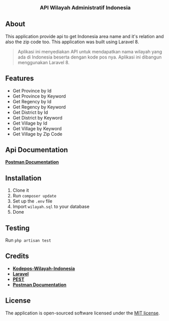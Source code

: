 <h3 align="center">
    API Wilayah Administratif Indonesia
</h3>

## About

This application provide api to get Indonesia area name and it's relation and also the zip code too. This application was built using Laravel 8.

> Aplikasi ini menyediakan API untuk mendapatkan nama wilayah yang ada di Indonesia beserta dengan kode pos nya. Aplikasi ini dibangun menggunakan Laravel 8.

## Features

- Get Province by Id 
- Get Province by Keyword
- Get Regency by Id 
- Get Regency by Keyword
- Get District by Id
- Get District by Keyword
- Get Village by Id
- Get Village by Keyword
- Get Village by Zip Code

## Api Documentation

**[Postman Documentation](https://documenter.getpostman.com/view/5130860/Tzsim4kY)**

## Installation

1. Clone it
2. Run `composer update`
3. Set up the `.env` file
4. Import `wilayah.sql` to your database
5. Done

## Testing

Run `php artisan test`

## Credits

- **[Kodepos-Wilayah-Indonesia ](https://github.com/erlange/Kodepos-Wilayah-Indonesia)**
- **[Laravel](https://laravel.com/)**
- **[PEST](https://pestphp.com)**
- **[Postman Documentation](https://www.postman.com/api-documentation-tool/)**

## License

The application is open-sourced software licensed under the [MIT license](https://opensource.org/licenses/MIT).
